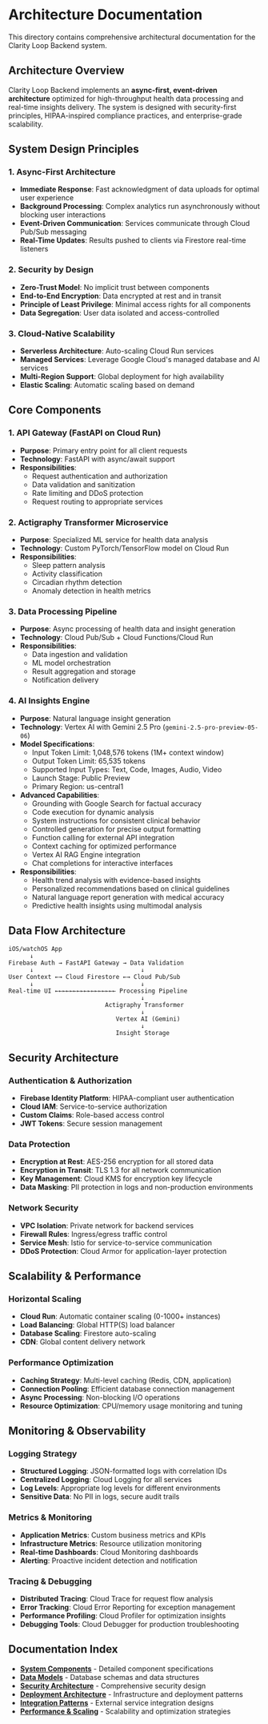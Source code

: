 # Architecture Documentation

This directory contains comprehensive architectural documentation for the Clarity Loop Backend system.

## Architecture Overview

Clarity Loop Backend implements an **async-first, event-driven architecture** optimized for high-throughput health data processing and real-time insights delivery. The system is designed with security-first principles, HIPAA-inspired compliance practices, and enterprise-grade scalability.

## System Design Principles

### 1. Async-First Architecture

- **Immediate Response**: Fast acknowledgment of data uploads for optimal user experience
- **Background Processing**: Complex analytics run asynchronously without blocking user interactions
- **Event-Driven Communication**: Services communicate through Cloud Pub/Sub messaging
- **Real-Time Updates**: Results pushed to clients via Firestore real-time listeners

### 2. Security by Design

- **Zero-Trust Model**: No implicit trust between components
- **End-to-End Encryption**: Data encrypted at rest and in transit
- **Principle of Least Privilege**: Minimal access rights for all components
- **Data Segregation**: User data isolated and access-controlled

### 3. Cloud-Native Scalability

- **Serverless Architecture**: Auto-scaling Cloud Run services
- **Managed Services**: Leverage Google Cloud's managed database and AI services
- **Multi-Region Support**: Global deployment for high availability
- **Elastic Scaling**: Automatic scaling based on demand

## Core Components

### 1. API Gateway (FastAPI on Cloud Run)

- **Purpose**: Primary entry point for all client requests
- **Technology**: FastAPI with async/await support
- **Responsibilities**:
  - Request authentication and authorization
  - Data validation and sanitization
  - Rate limiting and DDoS protection
  - Request routing to appropriate services

### 2. Actigraphy Transformer Microservice

- **Purpose**: Specialized ML service for health data analysis
- **Technology**: Custom PyTorch/TensorFlow model on Cloud Run
- **Responsibilities**:
  - Sleep pattern analysis
  - Activity classification
  - Circadian rhythm detection
  - Anomaly detection in health metrics

### 3. Data Processing Pipeline

- **Purpose**: Async processing of health data and insight generation
- **Technology**: Cloud Pub/Sub + Cloud Functions/Cloud Run
- **Responsibilities**:
  - Data ingestion and validation
  - ML model orchestration
  - Result aggregation and storage
  - Notification delivery

### 4. AI Insights Engine

- **Purpose**: Natural language insight generation
- **Technology**: Vertex AI with Gemini 2.5 Pro (`gemini-2.5-pro-preview-05-06`)
- **Model Specifications**:
  - Input Token Limit: 1,048,576 tokens (1M+ context window)
  - Output Token Limit: 65,535 tokens
  - Supported Input Types: Text, Code, Images, Audio, Video
  - Launch Stage: Public Preview
  - Primary Region: us-central1
- **Advanced Capabilities**:
  - Grounding with Google Search for factual accuracy
  - Code execution for dynamic analysis
  - System instructions for consistent clinical behavior
  - Controlled generation for precise output formatting
  - Function calling for external API integration
  - Context caching for optimized performance
  - Vertex AI RAG Engine integration
  - Chat completions for interactive interfaces
- **Responsibilities**:
  - Health trend analysis with evidence-based insights
  - Personalized recommendations based on clinical guidelines
  - Natural language report generation with medical accuracy
  - Predictive health insights using multimodal analysis

## Data Flow Architecture

```
iOS/watchOS App
      ↓
Firebase Auth → FastAPI Gateway → Data Validation
      ↓                              ↓
User Context ←→ Cloud Firestore ←→ Cloud Pub/Sub
      ↓                              ↓
Real-time UI ←←←←←←←←←←←←←←←←← Processing Pipeline
                                     ↓
                           Actigraphy Transformer
                                     ↓
                              Vertex AI (Gemini)
                                     ↓
                              Insight Storage
```

## Security Architecture

### Authentication & Authorization

- **Firebase Identity Platform**: HIPAA-compliant user authentication
- **Cloud IAM**: Service-to-service authorization
- **Custom Claims**: Role-based access control
- **JWT Tokens**: Secure session management

### Data Protection

- **Encryption at Rest**: AES-256 encryption for all stored data
- **Encryption in Transit**: TLS 1.3 for all network communication
- **Key Management**: Cloud KMS for encryption key lifecycle
- **Data Masking**: PII protection in logs and non-production environments

### Network Security

- **VPC Isolation**: Private network for backend services
- **Firewall Rules**: Ingress/egress traffic control
- **Service Mesh**: Istio for service-to-service communication
- **DDoS Protection**: Cloud Armor for application-layer protection

## Scalability & Performance

### Horizontal Scaling

- **Cloud Run**: Automatic container scaling (0-1000+ instances)
- **Load Balancing**: Global HTTP(S) load balancer
- **Database Scaling**: Firestore auto-scaling
- **CDN**: Global content delivery network

### Performance Optimization

- **Caching Strategy**: Multi-level caching (Redis, CDN, application)
- **Connection Pooling**: Efficient database connection management
- **Async Processing**: Non-blocking I/O operations
- **Resource Optimization**: CPU/memory usage monitoring and tuning

## Monitoring & Observability

### Logging Strategy

- **Structured Logging**: JSON-formatted logs with correlation IDs
- **Centralized Logging**: Cloud Logging for all services
- **Log Levels**: Appropriate log levels for different environments
- **Sensitive Data**: No PII in logs, secure audit trails

### Metrics & Monitoring

- **Application Metrics**: Custom business metrics and KPIs
- **Infrastructure Metrics**: Resource utilization monitoring
- **Real-time Dashboards**: Cloud Monitoring dashboards
- **Alerting**: Proactive incident detection and notification

### Tracing & Debugging

- **Distributed Tracing**: Cloud Trace for request flow analysis
- **Error Tracking**: Cloud Error Reporting for exception management
- **Performance Profiling**: Cloud Profiler for optimization insights
- **Debugging Tools**: Cloud Debugger for production troubleshooting

## Documentation Index

- **[System Components](./components.md)** - Detailed component specifications
- **[Data Models](./data-models.md)** - Database schemas and data structures
- **[Security Architecture](./security.md)** - Comprehensive security design
- **[Deployment Architecture](./deployment.md)** - Infrastructure and deployment patterns
- **[Integration Patterns](./integrations.md)** - External service integration designs
- **[Performance & Scaling](./performance.md)** - Scalability and optimization strategies
